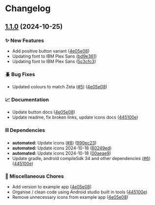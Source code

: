 # Changelog

## [1.1.0](https://github.com/ZebraDevs/zds-android/compare/1.0.0...v1.1.0) (2024-10-25)


### ✨ New Features

* Add positive button variant ([4e05e08](https://github.com/ZebraDevs/zds-android/commit/4e05e086135cf9cd557903bcf68265ce1dc75893))
* Updating font to IBM Plex Sans ([bd9e361](https://github.com/ZebraDevs/zds-android/commit/bd9e36102f864d9bdda95c58ae572df7c9ac4716))
* Updating font to IBM Plex Sans ([5c3cfc3](https://github.com/ZebraDevs/zds-android/commit/5c3cfc3846794b457a84325c5a528cb9e7e6e1b7))


### 🪲 Bug Fixes

* Updated colours to match Zeta ([#5](https://github.com/ZebraDevs/zds-android/issues/5)) ([4e05e08](https://github.com/ZebraDevs/zds-android/commit/4e05e086135cf9cd557903bcf68265ce1dc75893))


### 📈 Documentation

* Update button docs ([4e05e08](https://github.com/ZebraDevs/zds-android/commit/4e05e086135cf9cd557903bcf68265ce1dc75893))
* Update readme, fix broken links, update icons docs ([445100e](https://github.com/ZebraDevs/zds-android/commit/445100e9ad9f4a6a63f16f14a5f053bb73bbf1ac))


### ⛓️ Dependencies

* **automated:** Update icons ([#8](https://github.com/ZebraDevs/zds-android/issues/8)) ([990ec23](https://github.com/ZebraDevs/zds-android/commit/990ec23854d3a9f2f95b072df6e5a0848030d875))
* **automated:** Update icons 2024-10-18 ([60249ed](https://github.com/ZebraDevs/zds-android/commit/60249edf1090257f78e8bae50fbdd011a988aeba))
* **automated:** Update icons 2024-10-18 ([00aeae9](https://github.com/ZebraDevs/zds-android/commit/00aeae93ce5acb61acf2127f2615ab40f6be91da))
* Update gradle, android compileSdk 34 and other dependencies ([#6](https://github.com/ZebraDevs/zds-android/issues/6)) ([445100e](https://github.com/ZebraDevs/zds-android/commit/445100e9ad9f4a6a63f16f14a5f053bb73bbf1ac))


### 🧹 Miscellaneous Chores

* Add version to example app ([4e05e08](https://github.com/ZebraDevs/zds-android/commit/4e05e086135cf9cd557903bcf68265ce1dc75893))
* Organise / clean code using Android studio built in tools ([445100e](https://github.com/ZebraDevs/zds-android/commit/445100e9ad9f4a6a63f16f14a5f053bb73bbf1ac))
* Remove unnecessary icons from example app ([4e05e08](https://github.com/ZebraDevs/zds-android/commit/4e05e086135cf9cd557903bcf68265ce1dc75893))
